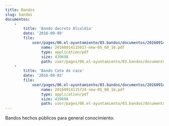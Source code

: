 ```yaml
---
title: Bandos
slug: bandos
documentos:
    -
        title: 'Bando decreto Alcaldía'
        date: '2016-09-09'
        file:
            user/pages/06.el-ayuntamiento/03.bandos/documentos/20160914115017-new-05_08_16.pdf:
                name: 20160914115017-new-05_08_16.pdf
                type: application/pdf
                size: 439698
                path: user/pages/06.el-ayuntamiento/03.bandos/documentos/20160914115017-new-05_08_16.pdf
    -
        title: 'Bando Coto de caza'
        date: '2016-08-03'
        file:
            user/pages/06.el-ayuntamiento/03.bandos/documentos/20160914115724-new-05_08_16.pdf:
                name: 20160914115724-new-05_08_16.pdf
                type: application/pdf
                size: 439698
                path: user/pages/06.el-ayuntamiento/03.bandos/documentos/20160914115724-new-05_08_16.pdf
---
```


Bandos hechos públicos para general conocimiento: